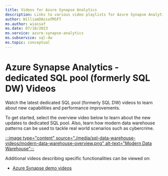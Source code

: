 ```yaml
---
title: Videos for Azure Synapse Analytics
description: Links to various video playlists for Azure Synapse Analytics.
author: WilliamDAssafMSFT
ms.author: wiassaf
ms.date: 07/18/2023
ms.service: azure-synapse-analytics
ms.subservice: sql-dw
ms.topic: conceptual
---
```


# Azure Synapse Analytics - dedicated SQL pool  (formerly SQL DW) Videos

Watch the latest dedicated SQL pool (formerly SQL DW) videos to learn about new capabilities and performance improvements. 

To get started, select the overview video below to learn about the new updates to dedicated SQL pool. Also, learn how modern data warehouse patterns can be used to tackle real world scenarios such as cybercrime.
</br>

[:::image type="content" source="./media/sql-data-warehouse-videos/modern-data-warehouse-overview.png" alt-text="Modern Data Warehouse":::](https://www.youtube.com/watch?v=7MDCWgxPnVY&list=PLXtHYVsvn_b_v4EKljH6dGo9qJ7JjItWL&index=2)

Additional videos describing specific functionalities can be viewed on: 
- [Azure Synapse demo videos](https://azure.microsoft.com/resources/videos/synapse-analytics/)
